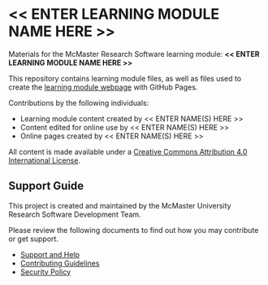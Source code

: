 # << ENTER LEARNING MODULE NAME HERE >>

Materials for the McMaster Research Software learning module: **<<  ENTER LEARNING MODULE NAME HERE  >>** 

This repository contains learning module files, as well as files used to create the [learning module webpage](https://mcmasterrs.github.io/<<enter_site_url>>) with GitHub Pages.  

Contributions by the following individuals: 
- Learning module content created by << ENTER NAME(S) HERE >> 
- Content edited for online use by << ENTER NAME(S) HERE >> 
- Online pages created by << ENTER NAME(S) HERE >> 

All content is made available under a [Creative Commons Attribution 4.0 International License](https://creativecommons.org/licenses/by/4.0/).  

## Support Guide

This project is created and maintained by the McMaster University Research Software Development Team.  

Please review the following documents to find out how you may contribute or get support.  
- [Support and Help](https://github.com/McMasterRS/.github/blob/main/SUPPORT.md)
- [Contributing Guidelines](https://github.com/McMasterRS/.github/blob/main/CONTRIBUTING.md)
- [Security Policy](https://github.com/McMasterRS/.github/blob/main/SECURITY.md)
